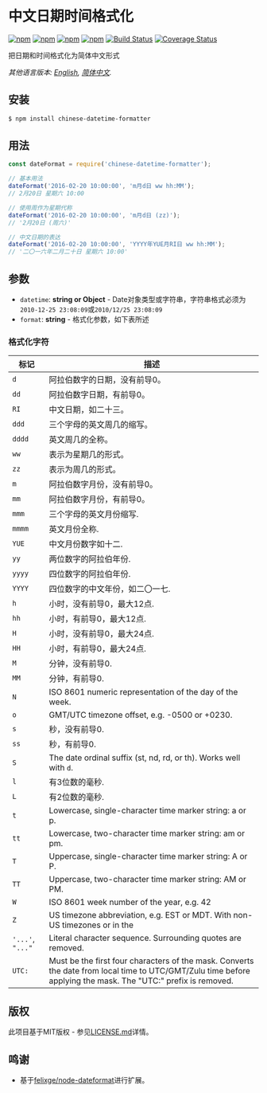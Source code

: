 # 中文日期时间格式化

[![npm](https://img.shields.io/npm/v/chinese-datetime-formatter.svg)](https://www.npmjs.com/package/chinese-datetime-formatter)
[![npm](https://img.shields.io/npm/dm/chinese-datetime-formatter.svg)](https://www.npmjs.com/package/chinese-datetime-formatter)
[![npm](https://img.shields.io/npm/dt/chinese-datetime-formatter.svg)](https://www.npmjs.com/package/chinese-datetime-formatter)
[![npm](https://img.shields.io/npm/l/chinese-datetime-formatter.svg)](https://www.npmjs.com/package/chinese-datetime-formatter)
[![Build Status](https://travis-ci.org/fengerzh/chinese-date-formatter.svg?branch=master)](https://travis-ci.org/fengerzh/chinese-date-formatter)
[![Coverage Status](https://coveralls.io/repos/github/fengerzh/chinese-date-formatter/badge.svg?branch=master)](https://coveralls.io/github/fengerzh/chinese-date-formatter?branch=master)

把日期和时间格式化为简体中文形式

*其他语言版本: [English](README.md), [简体中文](README.zh-cn.md).*

## 安装

```bash
$ npm install chinese-datetime-formatter
```

## 用法

```js
const dateFormat = require('chinese-datetime-formatter');

// 基本用法
dateFormat('2016-02-20 10:00:00', 'm月d日 ww hh:MM');
// 2月20日 星期六 10:00

// 使用周作为星期代称
dateFormat('2016-02-20 10:00:00', 'm月d日 (zz)');
// '2月20日 (周六)'

// 中文日期的表达
dateFormat('2016-02-20 10:00:00', 'YYYY年YUE月RI日 ww hh:MM');
// '二〇一六年二月二十日 星期六 10:00'
```

## 参数

- `datetime`: **string or Object** - Date对象类型或字符串，字符串格式必须为`2010-12-25 23:08:09`或`2010/12/25 23:08:09`
- `format`: **string** - 格式化参数，如下表所述

### 格式化字符

标记 | 描述
---- | -----------
`d` | 阿拉伯数字的日期，没有前导0。
`dd` | 阿拉伯数字日期，有前导0。
`RI` | 中文日期，如二十三。
`ddd` | 三个字母的英文周几的缩写。
`dddd` | 英文周几的全称。
`ww` | 表示为星期几的形式。
`zz` | 表示为周几的形式。
`m` | 阿拉伯数字月份，没有前导0。
`mm` | 阿拉伯数字月份，有前导0。
`mmm` | 三个字母的英文月份缩写.
`mmmm` | 英文月份全称.
`YUE` | 中文月份数字如十二.
`yy` | 两位数字的阿拉伯年份.
`yyyy` | 四位数字的阿拉伯年份.
`YYYY` | 四位数字的中文年份，如二〇一七.
`h` | 小时，没有前导0，最大12点.
`hh` | 小时，有前导0，最大12点.
`H` | 小时，没有前导0，最大24点.
`HH` | 小时，有前导0，最大24点.
`M` | 分钟，没有前导0.
`MM` | 分钟，有前导0.
`N` | ISO 8601 numeric representation of the day of the week.
`o` | GMT/UTC timezone offset, e.g. -0500 or +0230.
`s` | 秒，没有前导0.
`ss` | 秒，有前导0.
`S` | The date ordinal suffix (st, nd, rd, or th). Works well with `d`.
`l` | 有3位数的毫秒.
`L` | 有2位数的毫秒.
`t`	| Lowercase, single-character time marker string: a or p.
`tt` | Lowercase, two-character time marker string: am or pm.
`T` | Uppercase, single-character time marker string: A or P.
`TT` | Uppercase, two-character time marker string: AM or PM.
`W` | ISO 8601 week number of the year, e.g. 42
`Z` | US timezone abbreviation, e.g. EST or MDT. With non-US timezones or in the
`'...'`, `"..."` | Literal character sequence. Surrounding quotes are removed.
`UTC:` |	Must be the first four characters of the mask. Converts the date from local time to UTC/GMT/Zulu time before applying the mask. The "UTC:" prefix is removed.

## 版权

此项目基于MIT版权 - 参见[LICENSE.md](LICENSE.md)详情。

## 鸣谢

* 基于[felixge/node-dateformat](https://github.com/felixge/node-dateformat)进行扩展。
